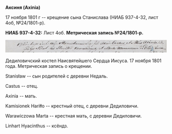 **Аксиня (Axinia)**

17 ноября 1801 г -- крещение сына Станислава (НИАБ 937-4-32, лист 4об,
№24/1801-р).

**НИАБ 937-4-32:** Лист 4об. **Метрическая запись №24/1801-р.**

![](./media/3cc324b3b4387875ecdf44c59661ff4d5c65bf59.png)

Дедиловичский костел Наисвятейшего Сердца Иисуса. 17 ноября 1801 года.
Метрическая запись о крещении.

Stanisław -- сын родителей с деревни Недаль.

Castus -- отец.

Axinia -- мать.

Kamisionek Hariłło -- крестный отец, с деревни Дедиловичи.

Warawiczowa Marta -- крестная мать, с деревни Дедиловичи.

Linhart Hyacinthus -- ксёндз.
